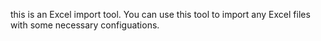 this is an Excel import tool. You can use this tool to import any Excel files with some necessary configuations.
